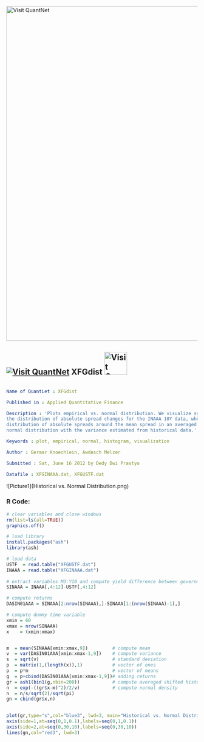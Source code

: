 
[<img src="https://github.com/QuantLet/Styleguide-and-FAQ/blob/master/pictures/banner.png" width="880" alt="Visit QuantNet">](http://quantlet.de/index.php?p=info)

## [<img src="https://github.com/QuantLet/Styleguide-and-Validation-procedure/blob/master/pictures/qloqo.png" alt="Visit QuantNet">](http://quantlet.de/) **XFGdist** [<img src="https://github.com/QuantLet/Styleguide-and-Validation-procedure/blob/master/pictures/QN2.png" width="60" alt="Visit QuantNet 2.0">](http://quantlet.de/d3/ia)

```yaml

Name of QuantLet : XFGdist

Published in : Applied Quantitative Finance

Description : 'Plots empirical vs. normal distribution. We visualize symmetry and leptokursis of
the distribution of absolute spread changes for the INAAA 10Y data, where we plot the empirical
distribution of absolute spreads around the mean spread in an averaged shifted histogram and the
normal distribution with the variance estimated from historical data.'

Keywords : plot, empirical, normal, histogram, visualization

Author : Germar Knoechlein, Awdesch Melzer

Submitted : Sat, June 16 2012 by Dedy Dwi Prastyo

Datafile : XFGINAAA.dat, XFGUSTF.dat

```

![Picture1](Historical vs. Normal Distribution.png)


### R Code:
```r
# clear variables and close windows
rm(list=ls(all=TRUE))
graphics.off()

# load library
install.packages("ash")
library(ash)

# load data
USTF  = read.table("XFGUSTF.dat")
INAAA = read.table("XFGINAAA.dat")
  
# extract variables M3:Y10 and compute yield difference between government USTF and industry INAAA yields  
SINAAA = INAAA[,4:12]-USTF[,4:12]

# compute returns  
DASIN01AAA = SINAAA[2:nrow(SINAAA),]-SINAAA[1:(nrow(SINAAA)-1),]

# compute dummy time variable
xmin = 60
xmax = nrow(SINAAA)
x    = (xmin:xmax)


m  = mean(SINAAA[xmin:xmax,9])         # compute mean
v  = var(DASIN01AAA[xmin:xmax-1,9])    # compute variance
s  = sqrt(v)                           # standard deviation
p  = matrix(1,(length(x)),1)           # vector of ones
p  = p*m                               # vector of means
g  = p+cbind(DASIN01AAA[xmin:xmax-1,9])# adding returns
gr = ash1(bin1(g,nbin=200))            # compute averaged shifted histogram
n  = exp(-((gr$x-m)^2)/2/v)            # compute normal density
n  = n/s/sqrt(2)/sqrt(pi)
gn = cbind(gr$x,n)
  

plot(gr,type="s",col="blue3", lwd=3, main="Historical vs. Normal Distribution", xlab="Absolute Spread Change", ylab="Density Function", axes=F, frame=T)
axis(side=1,at=seq(0,1,0.1),labels=seq(0,1,0.1))
axis(side=2,at=seq(0,30,10),labels=seq(0,30,10))
lines(gn,col="red3", lwd=3)
  
```
